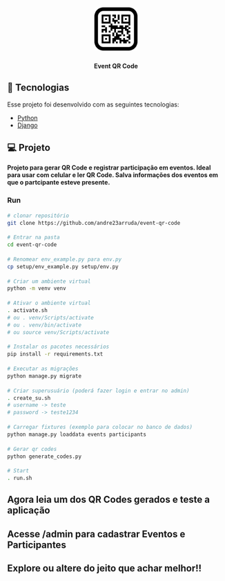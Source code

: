 <h1 align="center">
    <img alt="Event QR Code" title="Event QR Code" src="setup/static/images/qr-code.png" width="100px" />
</h1>

<h4 align="center">
    Event QR Code
</h4>

## 🚀 Tecnologias
Esse projeto foi desenvolvido com as seguintes tecnologias:

- [Python](https://www.python.org/)
- [Django](https://www.djangoproject.com/)

## 💻 Projeto
**Projeto para gerar QR Code e registrar participação em eventos. Ideal para usar com celular e ler QR Code. Salva informações dos eventos em que o partcipante esteve presente.**


### Run
```sh
# clonar repositório
git clone https://github.com/andre23arruda/event-qr-code

# Entrar na pasta
cd event-qr-code

# Renomear env_example.py para env.py
cp setup/env_example.py setup/env.py

# Criar um ambiente virtual
python -m venv venv

# Ativar o ambiente virtual
. activate.sh
# ou . venv/Scripts/activate
# ou . venv/bin/activate
# ou source venv/Scripts/activate

# Instalar os pacotes necessários
pip install -r requirements.txt

# Executar as migrações
python manage.py migrate

# Criar superusuário (poderá fazer login e entrar no admin)
. create_su.sh
# username -> teste
# password -> teste1234

# Carregar fixtures (exemplo para colocar no banco de dados)
python manage.py loaddata events participants

# Gerar qr codes
python generate_codes.py

# Start
. run.sh
```

## Agora leia um dos QR Codes gerados e teste a aplicação

## Acesse __/admin__ para cadastrar __Eventos__ e __Participantes__

## Explore ou altere do jeito que achar melhor!!

